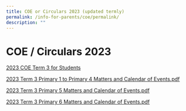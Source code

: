 ```yaml
---
title: COE or Circulars 2023 (updated termly)
permalink: /info-for-parents/coe/permalink/
description: ""
---
```

COE / Circulars 2023 
=========================================

[2023 COE Term 3 for Students](/files/2023%20coe%20term%203%20for%20students%20.pdf)

[2023 Term 3 Primary 1 to Primary 4 Matters and Calendar of Events.pdf](/files/2023%20term%203%20primary%201%20to%20primary%204%20matters%20and%20calendar%20of%20events.pdf)


[2023 Term 3 Primary 5 Matters and Calendar of Events.pdf](/files/2023%20term%203%20primary%205%20matters%20and%20calendar%20of%20events.pdf)

[2023 Term 3 Primary 6 Matters and Calendar of Events.pdf](/files/2023%20term%203%20primary%206%20matters%20and%20calendar%20of%20events.pdf)